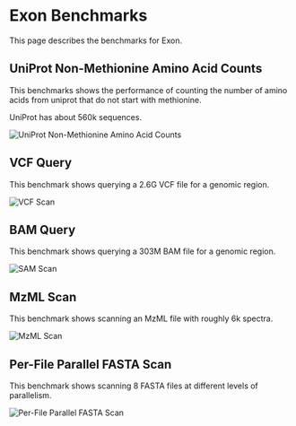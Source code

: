 # Exon Benchmarks

This page describes the benchmarks for Exon.

## UniProt Non-Methionine Amino Acid Counts

This benchmarks shows the performance of counting the number of amino acids from uniprot that do not start with methionine.

UniProt has about 560k sequences.

![UniProt Non-Methionine Amino Acid Counts](./plots/fasta-meth-scan.svg)

## VCF Query

This benchmark shows querying a 2.6G VCF file for a genomic region.

![VCF Scan](./plots/vcf-query.svg)

## BAM Query

This benchmark shows querying a 303M BAM file for a genomic region.

![SAM Scan](./plots/bam-query.svg)

## MzML Scan

This benchmark shows scanning an MzML file with roughly 6k spectra.

![MzML Scan](./plots/mzml-scan.svg)

## Per-File Parallel FASTA Scan

This benchmark shows scanning 8 FASTA files at different levels of parallelism.

![Per-File Parallel FASTA Scan](./plots/fasta-parallel-scan.svg)
